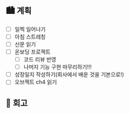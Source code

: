 ## 🏙️ 계획

- [ ] 일찍 일어나기
- [ ] 아침 스트레칭
- [ ] 신문 읽기
- [ ] 온보딩 프로젝트
  - [ ] 코드 리뷰 반영
  - [ ] 나머지 기능 구현 마무리하기!!!
- [ ] 성장일지 작성하기(회사에서 배운 것을 기본으로!)
- [ ] 오브젝트 ch4 읽기

## 🌆 회고

